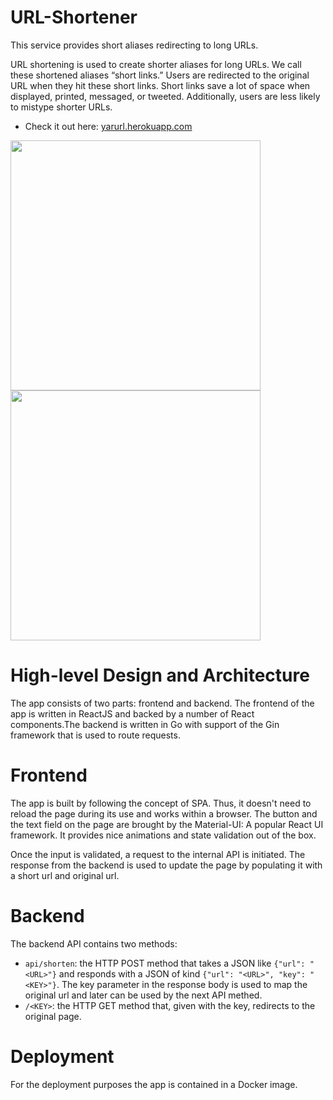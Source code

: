 # URL-Shortener

This service provides short aliases redirecting to long URLs.

URL shortening is used to create shorter aliases for long URLs. We call these shortened aliases “short links.” Users are redirected to the original URL when they hit these short links. Short links save a lot of space when displayed, printed, messaged, or tweeted. Additionally, users are less likely to mistype shorter URLs.

* Check it out here: [yarurl.herokuapp.com](yarurl.herokuapp.com)

<img src="https://github.com/mountain-viewer/URL-Shortener/static/main.png" width=400/>
<img src="https://github.com/mountain-viewer/URL-Shortener/static/response.png" width=400/>

# High-level Design and Architecture

The app consists of two parts: frontend and backend. The frontend of the app is written in ReactJS and backed by a number of React components.The backend is written in Go with support of the Gin framework that is used to route requests.

# Frontend

The app is built by following the concept of SPA. Thus, it doesn't need to reload the page during its use and works within a browser. The button and the text field on the page are brought by the Material-UI: A popular React UI framework. It provides nice animations and state validation out of the box.


Once the input is validated, a request to the internal API is initiated. The response from the backend is used to update the page by populating it with a short url and original url.

# Backend

The backend API contains two methods:

* `api/shorten`: the HTTP POST method that takes a JSON like `{"url": "<URL>"}` and responds with a JSON of kind `{"url": "<URL>", "key": "<KEY>"}`. The key parameter in the response body is used to map the original url and later can be used by the next API methed.
* `/<KEY>`: the HTTP GET method that, given with the key, redirects to the original page.

# Deployment

For the deployment purposes the app is contained in a Docker image.